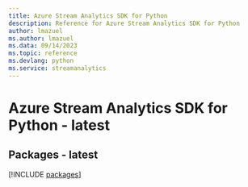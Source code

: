```yaml
---
title: Azure Stream Analytics SDK for Python
description: Reference for Azure Stream Analytics SDK for Python
author: lmazuel
ms.author: lmazuel
ms.data: 09/14/2023
ms.topic: reference
ms.devlang: python
ms.service: streamanalytics
---
```

# Azure Stream Analytics SDK for Python - latest
## Packages - latest
[!INCLUDE [packages](stream-analytics-index.md)]